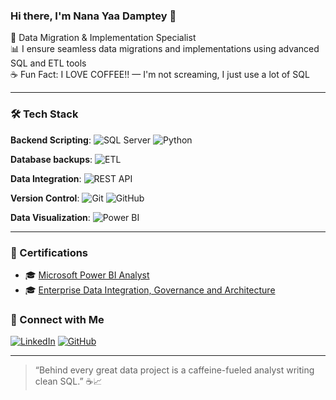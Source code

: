 ### Hi there, I'm Nana Yaa Damptey 👋

💾 Data Migration & Implementation Specialist  <br>
📊 I ensure seamless data migrations and implementations using advanced SQL and ETL tools  <br>
☕ Fun Fact: I LOVE COFFEE!! — I'm not screaming, I just use a lot of SQL

---

### 🛠️ Tech Stack
**Backend Scripting**: ![SQL Server](https://img.shields.io/badge/-SQL%20Server-CC2927?style=flat&logo=microsoftsqlserver&logoColor=white) ![Python](https://img.shields.io/badge/-Python-3776AB?style=flat&logo=python&logoColor=white)

**Database backups**: ![ETL](https://img.shields.io/badge/-ETL-blueviolet)

**Data Integration**: ![REST API](https://img.shields.io/badge/-REST%20API-39A2DB?style=flat&logo=swagger&logoColor=white)

**Version Control**: ![Git](https://img.shields.io/badge/-Git-F05032?style=flat&logo=git&logoColor=white) ![GitHub](https://img.shields.io/badge/-GitHub-181717?style=flat&logo=github&logoColor=white)

**Data Visualization**: ![Power BI](https://img.shields.io/badge/-Power%20BI-F2C811?style=flat&logo=power-bi&logoColor=black)

---
### 📜 Certifications
- 🎓 [Microsoft Power BI Analyst](https://coursera.org/share/2cf456de01b18bba28610c83e19a3b4e)  
- 🎓 [Enterprise Data Integration, Governance and Architecture](https://www.coursera.org/account/accomplishments/specialization/SPCNUWS8VUPO)  


### 🔗 Connect with Me
[![LinkedIn](https://img.shields.io/badge/-LinkedIn-blue?style=flat&logo=linkedin&logoColor=white)](https://www.linkedin.com/in/nana-yaa-damptey/)
[![GitHub](https://img.shields.io/badge/-GitHub-black?style=flat&logo=github&logoColor=white)](https://github.com/NayaDamptey)

---

> “Behind every great data project is a caffeine-fueled analyst writing clean SQL.” ☕📈  
